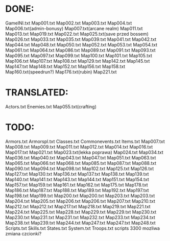 <h1>DONE:</h1>
GameINI.txt
Map001.txt
Map002.txt
Map003.txt
Map004.txt
Map006.txt(admin-bonusy)
Map007.txt(arcane realm)
Map011.txt
Map013.txt
Map019.txt
Map022.txt
Map025.txt(save przed bossem)
Map026.txt
Map033.txt
Map035.txt
Map039.txt
Map041.txt
Map042.txt
Map044.txt
Map048.txt
Map050.txt
Map052.txt
Map053.txt
Map054.txt
Map061.txt
Map064.txt
Map086.txt
Map089.txt
Map091.txt
Map093.txt
Map095.txt
Map097.txt
Map099.txt
Map100.txt
Map101.txt
Map105.txt
Map106.txt
Map107.txt
Map108.txt
Map129.txt
Map142.txt
Map145.txt
Map147.txt
Map148.txt
Map152.txt
Map156.txt
Map158.txt
Map160.txt(speedrun?)
Map176.txt(rubin)
Map221.txt

<h1>TRANSLATED:</h1>
Actors.txt
Enemies.txt
Map055.txt(crafting)

<h1>TODO:</h1>
Armors.txt
Armorspl.txt
Classes.txt
Commonevents.txt
Items.txt
Map007.txt
Map008.txt
Map009.txt
Map011.txt
Map012.txt
Map014.txt
Map016.txt
Map017.txt
Map021.txt
Map023.txt(lekka poprawa)
Map024.txt
Map034.txt
Map036.txt
Map040.txt
Map043.txt
Map047.txt
Map051.txt
Map063.txt
Map065.txt
Map066.txt
Map068.txt
Map085.txt
Map087.txt
Map088.txt
Map090.txt
Map094.txt
Map098.txt
Map102.txt
Map125.txt
Map126.txt
Map127.txt
Map130.txt
Map136.txt
Map137.txt
Map138.txt
Map139.txt
Map140.txt
Map141.txt
Map143.txt
Map144.txt
Map151.txt
Map154.txt
Map157.txt
Map159.txt
Map161.txt
Map162.txt
Map175.txt
Map178.txt
Map186.txt
Map187.txt
Map188.txt
Map189.txt
Map192.txt
Map197.txt
Map198.txt
Map199.txt
Map200.txt
Map200.txt
Map203.txt
Map203.txt
Map204.txt
Map205.txt
Map206.txt
Map206.txt
Map207.txt
Map210.txt
Map212.txt
Map212.txt
Map217.txt
Map218.txt
Map219.txt
Map221.txt
Map224.txt
Map225.txt
Map228.txt
Map229.txt
Map229.txt
Map230.txt
Map230.txt
Map231.txt
Map231.txt
Map232.txt
Map233.txt
Map234.txt
Map238.txt
Map239.txt
Map244.txt
Map247.txt
Map247.txt
Map248.txt
Scripts.txt
Skills.txt
States.txt
System.txt
Troops.txt
scripts 3300 mozliwa zmiana czcionki?